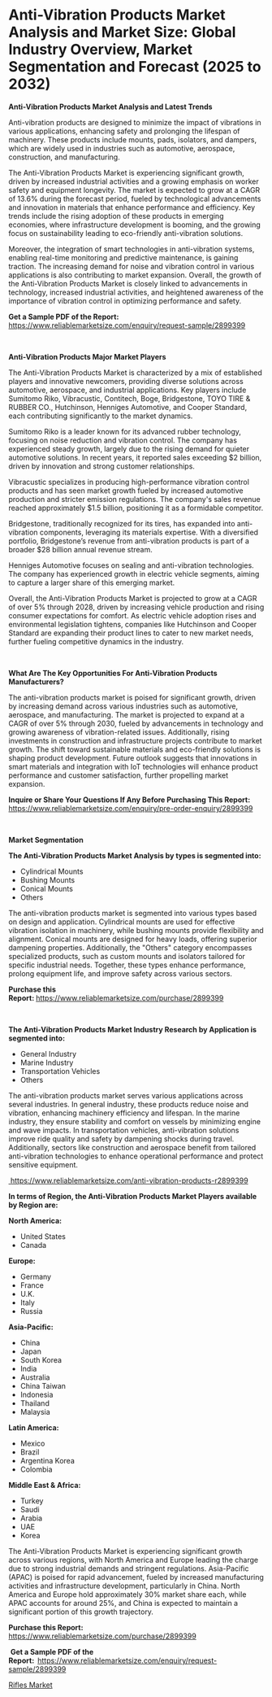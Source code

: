 <p><h1>Anti-Vibration Products Market Analysis and Market Size: Global Industry Overview, Market Segmentation and Forecast (2025 to 2032)</h1></p><p><strong>Anti-Vibration Products Market Analysis and Latest Trends</strong></p>
<p><p>Anti-vibration products are designed to minimize the impact of vibrations in various applications, enhancing safety and prolonging the lifespan of machinery. These products include mounts, pads, isolators, and dampers, which are widely used in industries such as automotive, aerospace, construction, and manufacturing.</p><p>The Anti-Vibration Products Market is experiencing significant growth, driven by increased industrial activities and a growing emphasis on worker safety and equipment longevity. The market is expected to grow at a CAGR of 13.6% during the forecast period, fueled by technological advancements and innovation in materials that enhance performance and efficiency. Key trends include the rising adoption of these products in emerging economies, where infrastructure development is booming, and the growing focus on sustainability leading to eco-friendly anti-vibration solutions.</p><p>Moreover, the integration of smart technologies in anti-vibration systems, enabling real-time monitoring and predictive maintenance, is gaining traction. The increasing demand for noise and vibration control in various applications is also contributing to market expansion. Overall, the growth of the Anti-Vibration Products Market is closely linked to advancements in technology, increased industrial activities, and heightened awareness of the importance of vibration control in optimizing performance and safety.</p></p>
<p><strong>Get a Sample PDF of the Report:&nbsp;</strong> <a href="https://www.reliablemarketsize.com/enquiry/request-sample/2899399?utm_campaign=3220&utm_medium=2&utm_source=Github&utm_content=ia&utm_term=15032025&utm_id=anti-vibration-products">https://www.reliablemarketsize.com/enquiry/request-sample/2899399</a></p>
<p>&nbsp;</p>
<p><strong>Anti-Vibration Products Major Market Players</strong></p>
<p><p>The Anti-Vibration Products Market is characterized by a mix of established players and innovative newcomers, providing diverse solutions across automotive, aerospace, and industrial applications. Key players include Sumitomo Riko, Vibracustic, Contitech, Boge, Bridgestone, TOYO TIRE & RUBBER CO., Hutchinson, Henniges Automotive, and Cooper Standard, each contributing significantly to the market dynamics.</p><p>Sumitomo Riko is a leader known for its advanced rubber technology, focusing on noise reduction and vibration control. The company has experienced steady growth, largely due to the rising demand for quieter automotive solutions. In recent years, it reported sales exceeding $2 billion, driven by innovation and strong customer relationships.</p><p>Vibracustic specializes in producing high-performance vibration control products and has seen market growth fueled by increased automotive production and stricter emission regulations. The company's sales revenue reached approximately $1.5 billion, positioning it as a formidable competitor.</p><p>Bridgestone, traditionally recognized for its tires, has expanded into anti-vibration components, leveraging its materials expertise. With a diversified portfolio, Bridgestone’s revenue from anti-vibration products is part of a broader $28 billion annual revenue stream.</p><p>Henniges Automotive focuses on sealing and anti-vibration technologies. The company has experienced growth in electric vehicle segments, aiming to capture a larger share of this emerging market. </p><p>Overall, the Anti-Vibration Products Market is projected to grow at a CAGR of over 5% through 2028, driven by increasing vehicle production and rising consumer expectations for comfort. As electric vehicle adoption rises and environmental legislation tightens, companies like Hutchinson and Cooper Standard are expanding their product lines to cater to new market needs, further fueling competitive dynamics in the industry.</p></p>
<p>&nbsp;</p>
<p><strong>What Are The Key Opportunities For Anti-Vibration Products Manufacturers?</strong></p>
<p><p>The anti-vibration products market is poised for significant growth, driven by increasing demand across various industries such as automotive, aerospace, and manufacturing. The market is projected to expand at a CAGR of over 5% through 2030, fueled by advancements in technology and growing awareness of vibration-related issues. Additionally, rising investments in construction and infrastructure projects contribute to market growth. The shift toward sustainable materials and eco-friendly solutions is shaping product development. Future outlook suggests that innovations in smart materials and integration with IoT technologies will enhance product performance and customer satisfaction, further propelling market expansion.</p></p>
<p><strong>Inquire or Share Your Questions If Any Before Purchasing This Report:</strong> <a href="https://www.reliablemarketsize.com/enquiry/pre-order-enquiry/2899399?utm_campaign=3220&utm_medium=2&utm_source=Github&utm_content=ia&utm_term=15032025&utm_id=anti-vibration-products">https://www.reliablemarketsize.com/enquiry/pre-order-enquiry/2899399</a></p>
<p>&nbsp;</p>
<p><strong>Market Segmentation</strong></p>
<p><strong>The Anti-Vibration Products Market Analysis by types is segmented into:</strong></p>
<p><ul><li>Cylindrical Mounts</li><li>Bushing Mounts</li><li>Conical Mounts</li><li>Others</li></ul></p>
<p><p>The anti-vibration products market is segmented into various types based on design and application. Cylindrical mounts are used for effective vibration isolation in machinery, while bushing mounts provide flexibility and alignment. Conical mounts are designed for heavy loads, offering superior dampening properties. Additionally, the "Others" category encompasses specialized products, such as custom mounts and isolators tailored for specific industrial needs. Together, these types enhance performance, prolong equipment life, and improve safety across various sectors.</p></p>
<p><strong>Purchase this Report:&nbsp;</strong><a href="https://www.reliablemarketsize.com/purchase/2899399?utm_campaign=3220&utm_medium=2&utm_source=Github&utm_content=ia&utm_term=15032025&utm_id=anti-vibration-products">https://www.reliablemarketsize.com/purchase/2899399</a></p>
<p>&nbsp;</p>
<p><strong>The Anti-Vibration Products Market Industry Research by Application is segmented into:</strong></p>
<p><ul><li>General Industry</li><li>Marine Industry</li><li>Transportation Vehicles</li><li>Others</li></ul></p>
<p><p>The anti-vibration products market serves various applications across several industries. In general industry, these products reduce noise and vibration, enhancing machinery efficiency and lifespan. In the marine industry, they ensure stability and comfort on vessels by minimizing engine and wave impacts. In transportation vehicles, anti-vibration solutions improve ride quality and safety by dampening shocks during travel. Additionally, sectors like construction and aerospace benefit from tailored anti-vibration technologies to enhance operational performance and protect sensitive equipment.</p></p>
<p><a href="https://www.reliablemarketsize.com/anti-vibration-products-r2899399?utm_campaign=3220&utm_medium=2&utm_source=Github&utm_content=ia&utm_term=15032025&utm_id=anti-vibration-products">&nbsp;https://www.reliablemarketsize.com/anti-vibration-products-r2899399</a></p>
<p><strong>In terms of Region, the Anti-Vibration Products Market Players available by Region are:</strong></p>
<p>
    <p> <strong> North America: </strong>
        <ul>
            <li>United States</li>
            <li>Canada</li>
        </ul>
        </p> 
    <p> <strong> Europe: </strong>
        <ul>
            <li>Germany</li>
            <li>France</li>
            <li>U.K.</li>
            <li>Italy</li>
            <li>Russia</li>
        </ul>
        </p> 
    <p> <strong> Asia-Pacific: </strong>
        <ul>
            <li>China</li>
            <li>Japan</li>
            <li>South Korea</li>
            <li>India</li>
            <li>Australia</li>
            <li>China Taiwan</li>
            <li>Indonesia</li>
            <li>Thailand</li>
            <li>Malaysia</li>
        </ul>
        </p> 
    <p> <strong> Latin America: </strong>
        <ul>
            <li>Mexico</li>
            <li>Brazil</li>
            <li>Argentina Korea</li>
            <li>Colombia</li>
        </ul>
        </p> 
    <p> <strong> Middle East & Africa: </strong>
        <ul>
            <li>Turkey</li>
            <li>Saudi</li>
            <li>Arabia</li>
            <li>UAE</li>
            <li>Korea</li>
        </ul>
    </p>
    </p>
<p><p>The Anti-Vibration Products Market is experiencing significant growth across various regions, with North America and Europe leading the charge due to strong industrial demands and stringent regulations. Asia-Pacific (APAC) is poised for rapid advancement, fueled by increased manufacturing activities and infrastructure development, particularly in China. North America and Europe hold approximately 30% market share each, while APAC accounts for around 25%, and China is expected to maintain a significant portion of this growth trajectory.</p></p>
<p><strong>Purchase this Report: </strong><a href="https://www.reliablemarketsize.com/purchase/2899399?utm_campaign=3220&utm_medium=2&utm_source=Github&utm_content=ia&utm_term=15032025&utm_id=anti-vibration-products">https://www.reliablemarketsize.com/purchase/2899399</a></p>
<p>&nbsp;<strong>Get a Sample PDF of the Report:&nbsp;&nbsp;</strong><a href="https://www.reliablemarketsize.com/enquiry/request-sample/2899399?utm_campaign=3220&utm_medium=2&utm_source=Github&utm_content=ia&utm_term=15032025&utm_id=anti-vibration-products">https://www.reliablemarketsize.com/enquiry/request-sample/2899399</a></p>
<p><strong></strong></p>
<p><p><a href="https://github.com/shadnfamoza/Market-Research-Report-List-1/blob/main/rifles-market.md?utm_campaign=3220&utm_medium=2&utm_source=Github&utm_content=ia&utm_term=15032025&utm_id=anti-vibration-products">Rifles Market</a></p></p>